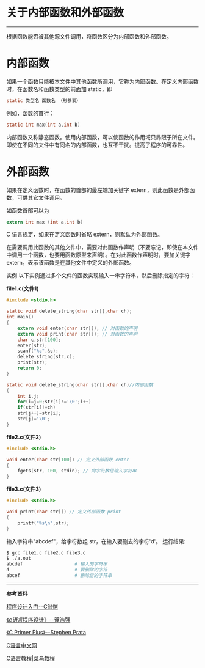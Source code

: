 # 关于内部函数和外部函数






------

根据函数能否被其他源文件调用，将函数区分为内部函数和外部函数。
# 内部函数
如果一个函数只能被本文件中其他函数所调用，它称为内部函数。在定义内部函数时，在函数名和函数类型的前面加 static，即

```c
static 类型名 函数名 （形参表）
```
例如，函数的首行：

```c
static int max(int a,int b)
```
内部函数又称静态函数。使用内部函数，可以使函数的作用域只局限于所在文件。即使在不同的文件中有同名的内部函数，也互不干扰。提高了程序的可靠性。
# 外部函数
如果在定义函数时，在函数的首部的最左端加关键字 extern，则此函数是外部函数，可供其它文件调用。

如函数首部可以为

```c
extern int max (int a,int b)
```
C 语言规定，如果在定义函数时省略 extern，则默认为外部函数。

在需要调用此函数的其他文件中，需要对此函数作声明（不要忘记，即使在本文件中调用一个函数，也要用函数原型来声明）。在对此函数作声明时，要加关键字 extern，表示该函数是在其他文件中定义的外部函数。

实例
以下实例通过多个文件的函数实现输入一串字符串，然后删除指定的字符：

**file1.c(文件1)**

```c
#include <stdio.h>

static void delete_string(char str[],char ch);
int main()
{
    extern void enter(char str[]); // 对函数的声明
    extern void print(char str[]); // 对函数的声明
    char c,str[100];
    enter(str);
    scanf("%c",&c);
    delete_string(str,c);
    print(str);
    return 0;
}

static void delete_string(char str[],char ch)//内部函数
{
    int i,j;
    for(i=j=0;str[i]!='\0';i++)
    if(str[i]!=ch)
    str[j++]=str[i];
    str[j]='\0';
}
```
**file2.c(文件2)**

```c
#include <stdio.h>

void enter(char str[100]) // 定义外部函数 enter
{
    fgets(str, 100, stdin); // 向字符数组输入字符串
}
```
**file3.c(文件3)**

```c
#include <stdio.h>

void print(char str[]) // 定义外部函数 print
{
    printf("%s\n",str);
}
```
输入字符串"abcdef"，给字符数组 str，在输入要删去的字符'd'。 运行结果:

```bash
$ gcc file1.c file2.c file3.c 
$ ./a.out
abcdef                   # 输入的字符串
d                        # 要删除的字符
abcef                    # 删除后的字符串
```

------

**参考资料** 



[程序设计入门--C翁恺](http://www.icourse163.org/learn/ZJU-199001?tid=1450247457#/learn/announce)

[《*c语言*程序设计》--谭浩强](https://baike.baidu.com/item/c%E8%AF%AD%E8%A8%80%E7%A8%8B%E5%BA%8F%E8%AE%BE%E8%AE%A1/19471979?fr=aladdin)

[《C Primer Plus》--Stephen Prata](https://baike.baidu.com/item/c%20primer%20plus/4851344?fr=aladdin)

[C语言中文网](http://c.biancheng.net/)

[C语言教程|菜鸟教程](https://www.runoob.com/cprogramming/c-tutorial.html)


